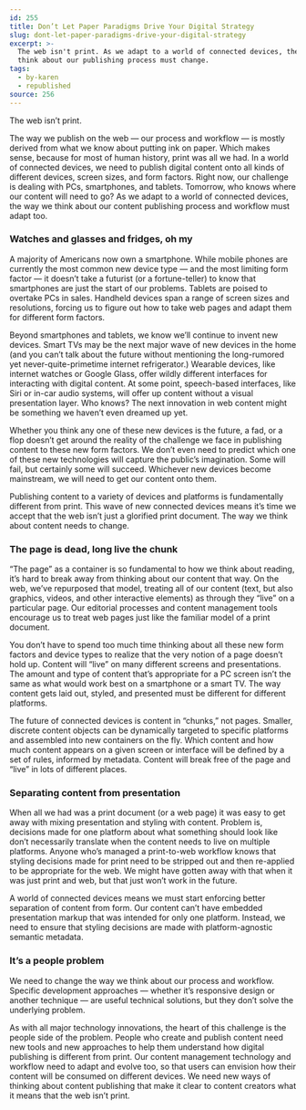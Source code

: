 ```yaml
---
id: 255
title: Don’t Let Paper Paradigms Drive Your Digital Strategy
slug: dont-let-paper-paradigms-drive-your-digital-strategy
excerpt: >-
  The web isn't print. As we adapt to a world of connected devices, the way we
  think about our publishing process must change.
tags:
  - by-karen
  - republished
source: 256
---
```

The web isn’t print.


The way we publish on the web — our process and workflow — is mostly derived from what we know about putting ink on paper. Which makes sense, because for most of human history, print was all we had. In a world of connected devices, we need to publish digital content onto all kinds of different devices, screen sizes, and form factors. Right now, our challenge is dealing with PCs, smartphones, and tablets. Tomorrow, who knows where our content will need to go? As we adapt to a world of connected devices, the way we think about our content publishing process and workflow must adapt too.
<h3>Watches and glasses and fridges, oh my</h3>
A majority of Americans now own a smartphone. While mobile phones are currently the most common new device type — and the most limiting form factor — it doesn’t take a futurist (or a fortune-teller) to know that smartphones are just the start of our problems. Tablets are poised to overtake PCs in sales. Handheld devices span a range of screen sizes and resolutions, forcing us to figure out how to take web pages and adapt them for different form factors.

Beyond smartphones and tablets, we know we’ll continue to invent new devices. Smart TVs may be the next major wave of new devices in the home (and you can’t talk about the future without mentioning the long-rumored yet never-quite-primetime internet refrigerator.) Wearable devices, like internet watches or Google Glass, offer wildly different interfaces for interacting with digital content. At some point, speech-based interfaces, like Siri or in-car audio systems, will offer up content without a visual presentation layer. Who knows? The next innovation in web content might be something we haven’t even dreamed up yet.

Whether you think any one of these new devices is the future, a fad, or a flop doesn’t get around the reality of the challenge we face in publishing content to these new form factors. We don’t even need to predict which one of these new technologies will capture the public’s imagination. Some will fail, but certainly some will succeed. Whichever new devices become mainstream, we will need to get our content onto them.

Publishing content to a variety of devices and platforms is fundamentally different from print. This wave of new connected devices means it’s time we accept that the web isn’t just a glorified print document. The way we think about content needs to change.
<h3>The page is dead, long live the chunk</h3>
“The page” as a container is so fundamental to how we think about reading, it’s hard to break away from thinking about our content that way. On the web, we’ve repurposed that model, treating all of our content (text, but also graphics, videos, and other interactive elements) as through they “live” on a particular page. Our editorial processes and content management tools encourage us to treat web pages just like the familiar model of a print document.

You don’t have to spend too much time thinking about all these new form factors and device types to realize that the very notion of a page doesn’t hold up. Content will “live” on many different screens and presentations. The amount and type of content that’s appropriate for a PC screen isn’t the same as what would work best on a smartphone or a smart TV. The way content gets laid out, styled, and presented must be different for different platforms.

The future of connected devices is content in “chunks,” not pages. Smaller, discrete content objects can be dynamically targeted to specific platforms and assembled into new containers on the fly. Which content and how much content appears on a given screen or interface will be defined by a set of rules, informed by metadata. Content will break free of the page and “live” in lots of different places.
<h3>Separating content from presentation</h3>
When all we had was a print document (or a web page) it was easy to get away with mixing presentation and styling with content. Problem is, decisions made for one platform about what something should look like don’t necessarily translate when the content needs to live on multiple platforms. Anyone who’s managed a print-to-web workflow knows that styling decisions made for print need to be stripped out and then re-applied to be appropriate for the web. We might have gotten away with that when it was just print and web, but that just won’t work in the future.

A world of connected devices means we must start enforcing better separation of content from form. Our content can’t have embedded presentation markup that was intended for only one platform. Instead, we need to ensure that styling decisions are made with platform-agnostic semantic metadata.
<h3>It’s a people problem</h3>
We need to change the way we think about our process and workflow. Specific development approaches — whether it’s responsive design or another technique — are useful technical solutions, but they don’t solve the underlying problem.

As with all major technology innovations, the heart of this challenge is the people side of the problem. People who create and publish content need new tools and new approaches to help them understand how digital publishing is different from print. Our content management technology and workflow need to adapt and evolve too, so that users can envision how their content will be consumed on different devices. We need new ways of thinking about content publishing that make it clear to content creators what it means that the web isn’t print.
